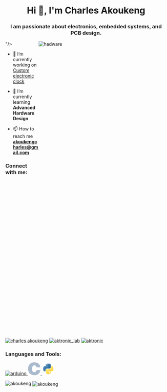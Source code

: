 <h1 align="center">Hi 👋, I'm Charles Akoukeng</h1>
<h3 align="center">I am passionate about electronics, embedded systems, and PCB design.</h3>
<img align="right"alt="hadware"width="400"src="<img width="797" height="922" alt="image" src="https://github.com/user-attachments/assets/e01048c8-8e60-485e-87f4-f0cb1661fe03" />
"/></p>

- 🔭 I’m currently working on [Custom electronic clock](https://whimsical.com/clock-model-clk31-3y8Gj1sYP5hAdbffDsEcCh)

- 🌱 I’m currently learning **Advanced Hardware Design**

- 📫 How to reach me **akoukengcharles@gmail.com**

<h3 align="left">Connect with me:</h3>
<p align="left">
<a href="https://linkedin.com/in/charles akoukeng" target="blank"><img align="center" src="https://raw.githubusercontent.com/rahuldkjain/github-profile-readme-generator/master/src/images/icons/Social/linked-in-alt.svg" alt="charles akoukeng" height="30" width="40" /></a>
<a href="https://instagram.com/aktronic_lab" target="blank"><img align="center" src="https://raw.githubusercontent.com/rahuldkjain/github-profile-readme-generator/master/src/images/icons/Social/instagram.svg" alt="aktronic_lab" height="30" width="40" /></a>
<a href="https://www.youtube.com/c/aktronic" target="blank"><img align="center" src="https://raw.githubusercontent.com/rahuldkjain/github-profile-readme-generator/master/src/images/icons/Social/youtube.svg" alt="aktronic" height="30" width="40" /></a>
</p>

<h3 align="left">Languages and Tools:</h3>
<p align="left"> <a href="https://www.arduino.cc/" target="_blank" rel="noreferrer"> <img src="https://cdn.worldvectorlogo.com/logos/arduino-1.svg" alt="arduino" width="40" height="40"/> </a> <a href="https://www.cprogramming.com/" target="_blank" rel="noreferrer"> <img src="https://raw.githubusercontent.com/devicons/devicon/master/icons/c/c-original.svg" alt="c" width="40" height="40"/> </a> <a href="https://www.python.org" target="_blank" rel="noreferrer"> <img src="https://raw.githubusercontent.com/devicons/devicon/master/icons/python/python-original.svg" alt="python" width="40" height="40"/> </a> </p>

<p><img align="left" src="https://github-readme-stats.vercel.app/api/top-langs?username=akoukeng&show_icons=true&locale=en&layout=compact" alt="akoukeng" /></p>

<p>&nbsp;<img align="center" src="https://github-readme-stats.vercel.app/api?username=akoukeng&show_icons=true&locale=en" alt="akoukeng" /></p>
